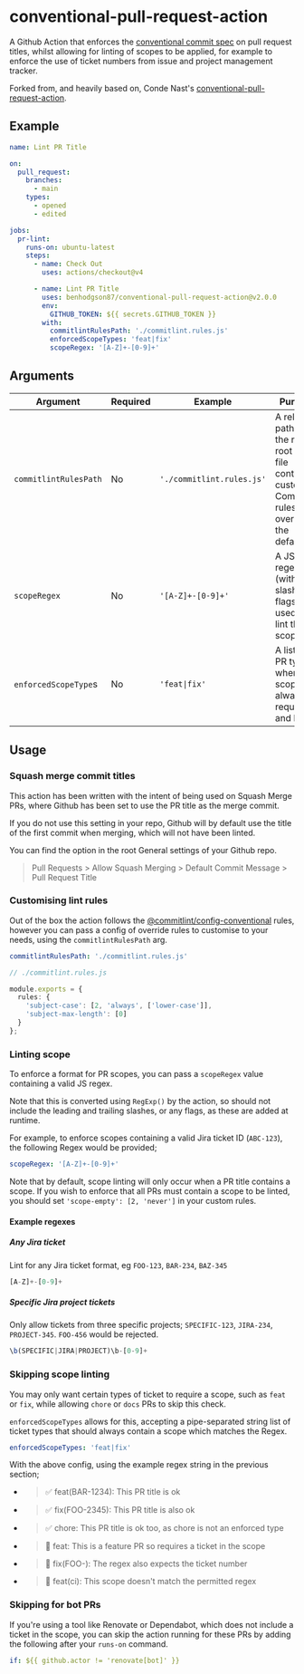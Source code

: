 # conventional-pull-request-action

A Github Action that enforces the [conventional commit spec](https://www.conventionalcommits.org/en/v1.0.0/#specification) on pull request titles, whilst allowing for linting of scopes to be applied, for example to enforce the use of ticket numbers from issue and project management tracker.

Forked from, and heavily based on, Conde Nast's [conventional-pull-request-action](https://github.com/CondeNast/conventional-pull-request-action).

## Example

```yaml
name: Lint PR Title

on:
  pull_request:
    branches:
      - main
    types:
      - opened
      - edited

jobs:
  pr-lint:
    runs-on: ubuntu-latest
    steps:
      - name: Check Out
        uses: actions/checkout@v4

      - name: Lint PR Title
        uses: benhodgson87/conventional-pull-request-action@v2.0.0
        env:
          GITHUB_TOKEN: ${{ secrets.GITHUB_TOKEN }}
        with:
          commitlintRulesPath: './commitlint.rules.js'
          enforcedScopeTypes: 'feat|fix'
          scopeRegex: '[A-Z]+-[0-9]+'
```

## Arguments

| Argument              | Required | Example                   | Purpose                                                                                                 |
| --------------------- | -------- | ------------------------- | ------------------------------------------------------------------------------------------------------- |
| `commitlintRulesPath` | No       | `'./commitlint.rules.js'` | A relative path from the repo root to a file containing custom Commitlint rules to override the default |
| `scopeRegex`          | No       | `'[A-Z]+-[0-9]+'`         | A JS regex (without slashes or flags) used to lint the PR scope                                         |
| `enforcedScopeType`s  | No       | `'feat\|fix'`             | A list of PR types where the scope is always required and linted                                        |

## Usage

### Squash merge commit titles

This action has been written with the intent of being used on Squash Merge PRs, where Github has been set to use the PR title as the merge commit.

If you do not use this setting in your repo, Github will by default use the title of the first commit when merging, which will not have been linted.

You can find the option in the root General settings of your Github repo.

> Pull Requests > Allow Squash Merging > Default Commit Message > Pull Request Title

### Customising lint rules

Out of the box the action follows the [@commitlint/config-conventional](https://github.com/conventional-changelog/commitlint/tree/master/%40commitlint/config-conventional) rules, however you can pass a config of override rules to customise to your needs, using the `commitlintRulesPath` arg.

```yaml
commitlintRulesPath: './commitlint.rules.js'
```

```ts
// ./commitlint.rules.js

module.exports = {
  rules: {
    'subject-case': [2, 'always', ['lower-case']],
    'subject-max-length': [0]
  }
};
```

### Linting scope

To enforce a format for PR scopes, you can pass a `scopeRegex` value containing a valid JS regex.

Note that this is converted using `RegExp()` by the action, so should not include the leading and trailing slashes, or any flags, as these are added at runtime.

For example, to enforce scopes containing a valid Jira ticket ID (`ABC-123`), the following Regex would be provided;

```yaml
scopeRegex: '[A-Z]+-[0-9]+'
```

Note that by default, scope linting will only occur when a PR title contains a scope. If you wish to enforce that all PRs must contain a scope to be linted, you should set `'scope-empty': [2, 'never']` in your custom rules.

#### Example regexes

##### Any Jira ticket

Lint for any Jira ticket format, eg `FOO-123`, `BAR-234`, `BAZ-345`

```ts
[A-Z]+-[0-9]+
```

##### Specific Jira project tickets

Only allow tickets from three specific projects; `SPECIFIC-123`, `JIRA-234`, `PROJECT-345`. `FOO-456` would be rejected.

```ts
\b(SPECIFIC|JIRA|PROJECT)\b-[0-9]+
```

### Skipping scope linting

You may only want certain types of ticket to require a scope, such as `feat` or `fix`, while allowing `chore` or `docs` PRs to skip this check.

`enforcedScopeTypes` allows for this, accepting a pipe-separated string list of ticket types that should always contain a scope which matches the Regex.

```yaml
enforcedScopeTypes: 'feat|fix'
```

With the above config, using the example regex string in the previous section;

- > ✅ feat(BAR-1234): This PR title is ok
- > ✅ fix(FOO-2345): This PR title is also ok
- > ✅ chore: This PR title is ok too, as chore is not an enforced type
- > 🚫 feat: This is a feature PR so requires a ticket in the scope
- > 🚫 fix(FOO-): The regex also expects the ticket number
- > 🚫 feat(ci): This scope doesn't match the permitted regex

### Skipping for bot PRs

If you're using a tool like Renovate or Dependabot, which does not include a ticket in the scope, you can skip the action running for these PRs by adding the following after your `runs-on` command.

```yaml
if: ${{ github.actor != 'renovate[bot]' }}
```

